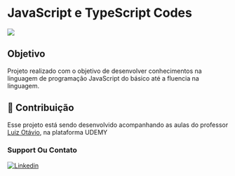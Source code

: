 # JavaScript e TypeScript Codes 

<img src="https://king.host/blog/wp-content/uploads/2021/05/javascript-para-iniciantes-1-1280x720.png">

## Objetivo
Projeto realizado com o objetivo de desenvolver conhecimentos na linguagem de programação JavaScript do básico até a fluencia na linguagem.

## 🤝 Contribuição

Esse projeto está sendo desenvolvido acompanhando as aulas do professor <a href="https://github.com/luizomf">Luiz Otávio</a>, na plataforma UDEMY



### Support Ou Contato

[![Linkedin](https://img.shields.io/badge/LinkedIn-0077B5?style=for-the-badge&logo=linkedin&logoColor=white)](https://github.com/FelipeMatthew)
